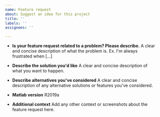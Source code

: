 ```yaml
---
name: Feature request
about: Suggest an idea for this project
title: ''
labels: ''
assignees: ''

---
```


- **Is your feature request related to a problem? Please describe.**
A clear and concise description of what the problem is. Ex. I'm always frustrated when [...]

- **Describe the solution you'd like**
A clear and concise description of what you want to happen.

- **Describe alternatives you've considered**
A clear and concise description of any alternative solutions or features you've considered.

- **Matlab version**
R2019a

- **Additional context**
Add any other context or screenshots about the feature request here.
